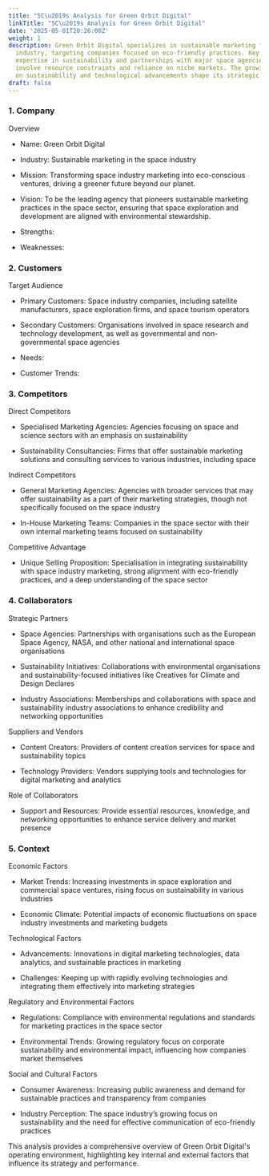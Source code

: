 ```yaml
---
title: "5C\u2019s Analysis for Green Orbit Digital"
linkTitle: "5C\u2019s Analysis for Green Orbit Digital"
date: '2025-05-01T20:26:00Z'
weight: 1
description: Green Orbit Digital specializes in sustainable marketing for the space
  industry, targeting companies focused on eco-friendly practices. Key strengths include
  expertise in sustainability and partnerships with major space agencies, while challenges
  involve resource constraints and reliance on niche markets. The growing emphasis
  on sustainability and technological advancements shape its strategic approach.
draft: false
---
```



### 1. Company

<!-- Unsupported block type: divider -->

Overview

- Name: Green Orbit Digital

- Industry: Sustainable marketing in the space industry

- Mission: Transforming space industry marketing into eco-conscious ventures, driving a greener future beyond our planet.

- Vision: To be the leading agency that pioneers sustainable marketing practices in the space sector, ensuring that space exploration and development are aligned with environmental stewardship.

- Strengths:

- Weaknesses:

### 2. Customers

<!-- Unsupported block type: divider -->

Target Audience

- Primary Customers: Space industry companies, including satellite manufacturers, space exploration firms, and space tourism operators

- Secondary Customers: Organisations involved in space research and technology development, as well as governmental and non-governmental space agencies

- Needs:

- Customer Trends:

### 3. Competitors

<!-- Unsupported block type: divider -->

Direct Competitors

- Specialised Marketing Agencies: Agencies focusing on space and science sectors with an emphasis on sustainability

- Sustainability Consultancies: Firms that offer sustainable marketing solutions and consulting services to various industries, including space

Indirect Competitors

- General Marketing Agencies: Agencies with broader services that may offer sustainability as a part of their marketing strategies, though not specifically focused on the space industry

- In-House Marketing Teams: Companies in the space sector with their own internal marketing teams focused on sustainability

Competitive Advantage

- Unique Selling Proposition: Specialisation in integrating sustainability with space industry marketing, strong alignment with eco-friendly practices, and a deep understanding of the space sector

### 4. Collaborators

<!-- Unsupported block type: divider -->

Strategic Partners

- Space Agencies: Partnerships with organisations such as the European Space Agency, NASA, and other national and international space organisations

- Sustainability Initiatives: Collaborations with environmental organisations and sustainability-focused initiatives like Creatives for Climate and Design Declares

- Industry Associations: Memberships and collaborations with space and sustainability industry associations to enhance credibility and networking opportunities

Suppliers and Vendors

- Content Creators: Providers of content creation services for space and sustainability topics

- Technology Providers: Vendors supplying tools and technologies for digital marketing and analytics

Role of Collaborators

- Support and Resources: Provide essential resources, knowledge, and networking opportunities to enhance service delivery and market presence

### 5. Context

<!-- Unsupported block type: divider -->

Economic Factors

- Market Trends: Increasing investments in space exploration and commercial space ventures, rising focus on sustainability in various industries

- Economic Climate: Potential impacts of economic fluctuations on space industry investments and marketing budgets

Technological Factors

- Advancements: Innovations in digital marketing technologies, data analytics, and sustainable practices in marketing

- Challenges: Keeping up with rapidly evolving technologies and integrating them effectively into marketing strategies

Regulatory and Environmental Factors

- Regulations: Compliance with environmental regulations and standards for marketing practices in the space sector

- Environmental Trends: Growing regulatory focus on corporate sustainability and environmental impact, influencing how companies market themselves

Social and Cultural Factors

- Consumer Awareness: Increasing public awareness and demand for sustainable practices and transparency from companies

- Industry Perception: The space industry’s growing focus on sustainability and the need for effective communication of eco-friendly practices

<!-- Unsupported block type: divider -->

This analysis provides a comprehensive overview of Green Orbit Digital's operating environment, highlighting key internal and external factors that influence its strategy and performance.